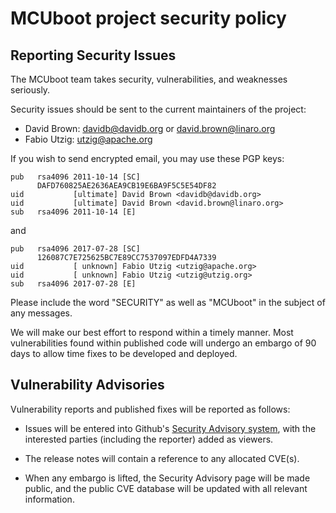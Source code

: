 # MCUboot project security policy

## Reporting Security Issues

The MCUboot team takes security, vulnerabilities, and weaknesses
seriously.

Security issues should be sent to the current maintainers of the
project:

- David Brown: davidb@davidb.org or david.brown@linaro.org
- Fabio Utzig: utzig@apache.org

If you wish to send encrypted email, you may use these PGP keys:

    pub   rsa4096 2011-10-14 [SC]
          DAFD760825AE2636AEA9CB19E6BA9F5C5E54DF82
    uid           [ultimate] David Brown <davidb@davidb.org>
    uid           [ultimate] David Brown <david.brown@linaro.org>
    sub   rsa4096 2011-10-14 [E]

and

    pub   rsa4096 2017-07-28 [SC]
          126087C7E725625BC7E89CC7537097EDFD4A7339
    uid           [ unknown] Fabio Utzig <utzig@apache.org>
    uid           [ unknown] Fabio Utzig <utzig@utzig.org>
    sub   rsa4096 2017-07-28 [E]

Please include the word "SECURITY" as well as "MCUboot" in the subject
of any messages.

We will make our best effort to respond within a timely manner.  Most
vulnerabilities found within published code will undergo an embargo of
90 days to allow time fixes to be developed and deployed.

## Vulnerability Advisories

Vulnerability reports and published fixes will be reported as follows:

- Issues will be entered into Github's [Security Advisory
  system](https://github.com/mcu-tools/mcuboot/security/advisories), with
  the interested parties (including the reporter) added as viewers.

- The release notes will contain a reference to any allocated CVE(s).

- When any embargo is lifted, the Security Advisory page will be made
  public, and the public CVE database will be updated with all
  relevant information.
